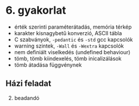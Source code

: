 # 6. gyakorlat

- érték szerinti paraméterátadás, memória térkép
- karakter kisnagybetű konverzió, ASCII tábla
- C szabványok, `-pedantic` és `-std` gcc kapcsolók
- warning szintek, `-Wall` és `-Wextra` kapcsolók
- nem definiált viselkedés (undefined behaviour)
- tömb, tömb kiindexelés, tömb inicalizálások
- tömb átadása függvénynek

## Házi feladat

2. beadandó





